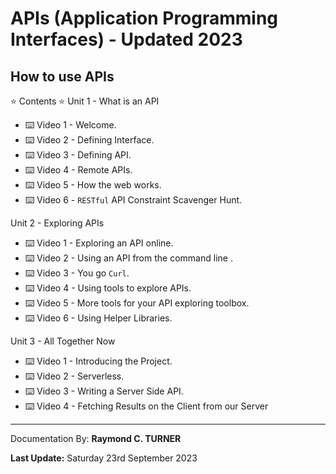 # APIs (Application Programming Interfaces) - Updated 2023
## How to use APIs

⭐️ Contents ⭐️
Unit 1 - What is an API
* ⌨️ Video 1 - Welcome.
* ⌨️ Video 2 - Defining Interface.
* ⌨️ Video 3 - Defining API.
* ⌨️ Video 4 - Remote APIs.
* ⌨️ Video 5 - How the web works.
* ⌨️ Video 6 - `RESTful` API Constraint Scavenger Hunt.

Unit 2 - Exploring APIs
* ⌨️ Video 1 - Exploring an API online.
* ⌨️ Video 2 - Using an API from the command line .
* ⌨️ Video 3 - You go `Curl`.
* ⌨️ Video 4 - Using tools to explore APIs.
* ⌨️ Video 5 - More tools for your API exploring toolbox.
* ⌨️ Video 6 - Using Helper Libraries.

Unit 3 - All Together Now
* ⌨️ Video 1 - Introducing the Project.
* ⌨️ Video 2 - Serverless.
* ⌨️ Video 3 - Writing a Server Side API.
* ⌨️ Video 4 - Fetching Results on the Client from our Server


---

Documentation By: **Raymond C. TURNER**

**Last Update:** Saturday 23rd September 2023